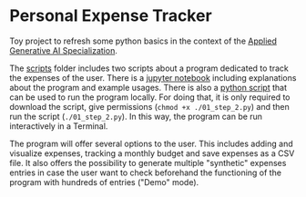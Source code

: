# Personal Expense Tracker

Toy project to refresh some python basics in the context of the [Applied Generative AI Specialization](https://bootcamp-sl.discover.online.purdue.edu/applied-artificial-intelligence-course#what-topics-are-covered-in-the-purdue-simplilearn-applied-generative-ai-course).

The [scripts](/scripts) folder includes two scripts about a program dedicated to track the expenses of the user. There is a [jupyter notebook](/scripts/00_step_1.ipynb) including explanations about the program and example usages. There is also a [python script](/scripts/01_step_2.py) that can be used to run the program locally. For doing that, it is only required to download the script, give permissions (`chmod +x ./01_step_2.py`) and then run the script (`./01_step_2.py`). In this way, the program can be run interactively in a Terminal. 

The program will offer several options to the user. This includes adding and visualize expenses, tracking a monthly budget and save expenses as a CSV file. It also offers the possibility to generate multiple "synthetic" expenses entries in case the user want to check beforehand the functioning of the program with hundreds of entries ("Demo" mode).
